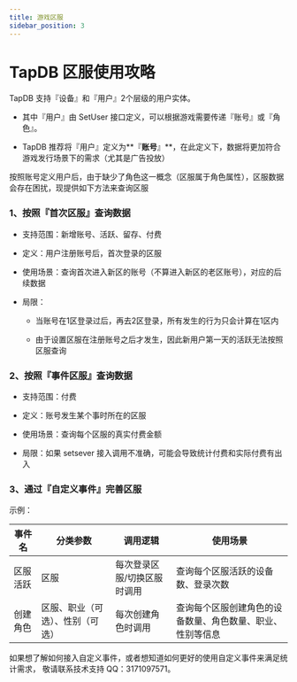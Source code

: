 ```yaml
---
title: 游戏区服
sidebar_position: 3
---
```


# TapDB 区服使用攻略
TapDB 支持『设备』和『用户』2个层级的用户实体。
* 其中『用户』由 SetUser 接口定义，可以根据游戏需要传递『账号』或『角色』。

* TapDB 推荐将『用户』定义为**『**账号**』**，在此定义下，数据将更加符合游戏发行场景下的需求（尤其是广告投放）


按照账号定义用户后，由于缺少了角色这一概念（区服属于角色属性），区服数据会存在困扰，现提供如下方法来查询区服

### 1、按照『首次区服』查询数据
* 支持范围：新增账号、活跃、留存、付费

* 定义：用户注册账号后，首次登录的区服

* 使用场景：查询首次进入新区的账号（不算进入新区的老区账号），对应的后续数据

* 局限：

	* 当账号在1区登录过后，再去2区登录，所有发生的行为只会计算在1区内

	* 由于设置区服在注册账号之后才发生，因此新用户第一天的活跃无法按照区服查询



### 2、按照『事件区服』查询数据
* 支持范围：付费

* 定义：账号发生某个事时所在的区服

* 使用场景：查询每个区服的真实付费金额

* 局限：如果 setsever 接入调用不准确，可能会导致统计付费和实际付费有出入


### 3、通过『自定义事件』完善区服

示例：

| 事件名 | 分类参数 | 调用逻辑 | 使用场景 |
| --- | --- | --- | --- |
| 区服活跃 | 区服 | 每次登录区服/切换区服时调用 | 查询每个区服活跃的设备数、登录次数 |
| 创建角色 | 区服、职业（可选）、性别（可选） | 每次创建角色时调用 | 查询每个区服创建角色的设备数量、角色数量、职业、性别等信息 |

如果想了解如何接入自定义事件，或者想知道如何更好的使用自定义事件来满足统计需求，
敬请联系技术支持 QQ：3171097571。
